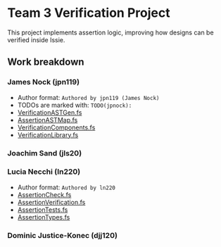 # Team 3 Verification Project

This project implements assertion logic, improving how designs can be verified inside Issie.

## Work breakdown 


### James Nock (jpn119)

- Author format: `Authored by jpn119 (James Nock)`
- TODOs are marked with: `TODO(jpnock):`
- [VerificationASTGen.fs](src/Renderer/Verification/VerificationASTGen.fs)
- [AssertionASTMap.fs](src/Renderer/Verification/AssertionASTMap.fs)
- [VerificationComponents.fs](src/Renderer/Verification/VerificationComponents.fs)
- [VerificationLibrary.fs](src/Renderer/Verification/VerificationLibrary.fs)

### Joachim Sand (jls20)

### Lucia Necchi (ln220)

- Author format: `Authored by ln220`
- [AssertionCheck.fs](src/Renderer/Simulator/AssertionCheck.fs)
- [AssertionVerification.fs](src/Renderer/Simulator/AssertionVerification.fs)
- [AssertionTests.fs](src/Renderer/Simulator/AssertionTests.fs)
- [AssertionTypes.fs](src/Renderer/Verification/AssertionTypes.fs)

### Dominic Justice-Konec (djj120)
